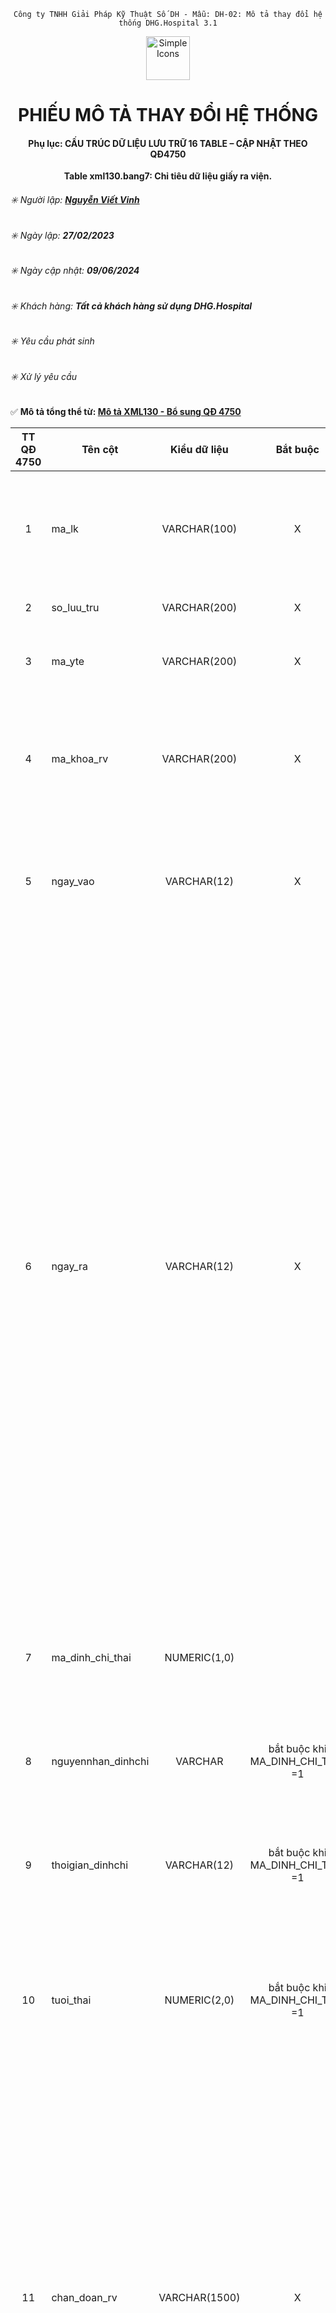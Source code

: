 <div align="center">

`Công ty TNHH Giải Pháp Kỹ Thuật Số DH - Mẫu: DH-02: Mô tả thay đổi hệ thống DHG.Hospital 3.1`

</div>

<div align="center">
  <img src="https://raw.githubusercontent.com/dh-hos/dhg.hospitalprinter/main/Deploy_Tools/Logo.ico" alt="Simple Icons" width=70>
  <h1>PHIẾU MÔ TẢ THAY ĐỔI HỆ THỐNG</h1>  
</div>
<div align="center">

#### Phụ lục: CẤU TRÚC DỮ LIỆU LƯU TRỮ 16 TABLE – CẬP NHẬT THEO QĐ4750
**Table xml130.bang7: Chỉ tiêu dữ liệu giấy ra viện.**

</div>

###### :eight_spoked_asterisk: Người lập: [**Nguyễn Viết Vinh**](https://github.com/vinh-dh)
###### :eight_spoked_asterisk: Ngày lập: **27/02/2023**
###### :eight_spoked_asterisk: Ngày cập nhật: **09/06/2024**
###### :eight_spoked_asterisk: Khách hàng: **Tất cả khách hàng sử dụng DHG.Hospital**
###### :eight_spoked_asterisk: Yêu cầu phát sinh
###### :eight_spoked_asterisk: Xử lý yêu cầu

:white_check_mark: **Mô tả tổng thể từ: [Mô tả XML130 - Bổ sung QĐ 4750](https://github.com/dh-hos/Mo-ta-he-thong/blob/main/XML130/QD4570/M%C3%B4%20t%E1%BA%A3%20XML130%20-%20B%E1%BB%95%20sung%20Q%C4%90%204750.md)**

|TT QĐ 4750|Tên cột|Kiểu dữ liệu|Bắt buộc|Diễn giải|Index|Ghi chú|
|:-------:|-------|:-------:|:-------:|-------|:-------:|-------|
|1|ma_lk|VARCHAR(100)|X|Là mã đợt điều trị duy nhất (dùng để liên kết giữa Bảng chỉ tiêu tổng hợp khám bệnh, chữa bệnh (bảng XML 1) và các bảng còn lại ban hành kèm theo Quyết định này trong một lần khám bệnh, chữa bệnh (PRIMARY KEY)).|X||
|2|so_luu_tru|VARCHAR(200)| X|Ghi số lưu trữ, là số hồ sơ bệnh án của người bệnh trong đợt điều trị||so_luu_tru = psdangky.makb|
|3|ma_yte|VARCHAR(200)|X|Ghi mã y tế, lấy theo mã số người bệnh quy định tại trường MA_BN tại Bảng XML 1 ban hành kèm theo quyết định này.||ma_yte = psdangky.mabn|
|4|ma_khoa_rv|VARCHAR(200)|X|Ghi mã khoa nơi tổng kết hồ sơ bệnh án của người bệnh.||ma_khoa_rv = dmdonvi.ma_khoa_cv2348 Trong đó tham chiếu:<br/>- Khám ngoại trú: psdangky.madv_inphieu = dmdonvi.madv<br/>- Nội trú/BA ngoại trú thanh toán cuối đợt: bnnoitru.madv = dmdonvi.madv)|
|5|ngay_vao|VARCHAR(12)|X|Ghi thời điểm người bệnh đến KBCB, gồm 12 ký tự, theo định dạng yyyymmddHHMM.<br/>Ví dụ: người bệnh đến KBCB lúc 15 giờ 20 phút ngày 31/03/2017 được hiển thị là: 201703311520.||ngay_vao = psdangky.ngaydk|
|6|ngay_ra|VARCHAR(12)|X|Ghi thời điểm người bệnh kết thúc điều trị nội trú, kết thúc điều trị nội trú ban ngày, kết thúc điều trị ngoại trú hoặc kết thúc khám bệnh, gồm 12 ký tự theo định dạng yyyymmddHHMM.<br/>Ví dụ: Thời điểm người bệnh kết thúc điều trị lúc 09 giờ 20 phút ngày 05/04/2022, khi đó được hiển thị là: 202204050920. <br/>**Lưu ý**:<br/>- Trường hợp khám bệnh (MA_LOAI_KCB = 01) thì ghi thời điểm kết thúc lần khám bệnh;<br/>- Trường hợp điều trị ngoại trú (MA_LOAI_KCB = 02), điều trị ngoại trú các bệnh mạn tính dài ngày liên tục trong năm (MA_LOAI_KCB = 05), nhận thuốc theo hẹn (không khám bệnh) (MA_LOAI_KCB = 07): Ghi ngày kết thúc của đợt KBCB (là ngày cuối cùng sử dụng thuốc hoặc dịch vụ theo chỉ định của bác sỹ), gồm 02 ký tự giờ + 02 ký tự phút và mặc định là 2359 (Thời điểm cuối cùng của ngày kết thúc đợt KBCB); <br/>- Trường hợp điều trị ngoại trú các bệnh mạn tính dài ngày liên tục trong năm (MA_LOAI_KCB = 08): Ghi thời điểm kết thúc của đợt KBCB (Ví dụ: Trường hợp chạy thận nhân tạo thì ghi ngày cuối cùng của đợt chạy thận nhân tạo);<br/>- Trường hợp người bệnh được chuyển tuyến đến cơ sở KBCB khác thì thời điểm người bệnh ra viện bằng thời điểm người bệnh được chuyển tuyến.|||
|7|ma_dinh_chi_thai|NUMERIC(1,0)||Ghi mã "1" là đình chỉ thai nghén, mã "0" là không đình chỉ thai nghén.<br/>Trường hợp đình chỉ thai nghén bắt buộc nhập thông tin vào trường thông tin tuổi thai (TUOI_THAI) và trường thông tin nguyên nhân đình chỉ thai nghén (NGUYENNHAN_DINHCHI)|||
|8|nguyennhan_dinhchi|VARCHAR|bắt buộc khi MA_DINH_CHI_THAI =1 |Ghi nguyên nhân đình chỉ thai nghén.<br/>**Lưu ý**: Bắt buộc ghi trường thông tin này khi MA_DINH_CHI_THAI là mã "1".|||
|9|thoigian_dinhchi|VARCHAR(12)|bắt buộc khi MA_DINH_CHI_THAI =1 |Ghi thời điểm đình chỉ thai nghén, gồm 12 ký tự, theo định dạng yyyymmddHHMM<br/>Ví dụ: ngày 31/10/2022 15:20 được hiển thị là: 202210311520<br/>**Lưu ý**: Bắt buộc ghi trường thông tin này khi MA_DINH_CHI_THAI = 1|||
|10|tuoi_thai|NUMERIC(2,0)|bắt buộc khi MA_DINH_CHI_THAI =1  |Ghi rõ tuần tuổi thai thực tế (kể cả trường hợp đình chỉ thai ngoài tử cung, thai trứng cần xác định rõ tuần tuổi thai), trong đó tuổi thai luôn luôn lớn hơn hoặc bằng 1 và nhỏ hơn hoặc bằng tuổi 42 tuần tuổi.<br/>**Lưu ý**: Bắt buộc ghi trường thông tin này khi MA_DINH_CHI_THAI = 1.|||
|11|chan_doan_rv|VARCHAR(1500)| X|Ghi đầy đủ chẩn đoán xác định bệnh chính, bệnh kèm theo và/hoặc các triệu chứng hoặc hội chứng, được bác sỹ ghi trong hồ sơ KBCB tại thời điểm kết thúc KBCB đối với người bệnh.<br/>Lưu ý: Đối với việc ghi chẩn đoán ra viện để phục vụ việc tạo lập giấy chứng nhận nghỉ việc hưởng bảo hiểm xã hội thì thực hiện theo hướng dẫn tại [Thông tư số 18/2022/TT-BYT](https://vanban.chinhphu.vn/?pageid=27160&docid=207234) của Bộ trưởng Bộ Y tế, trong đó:<br/>- Nội dung chẩn đoán phải mô tả cụ thể về tình trạng sức khỏe hoặc ghi tên bệnh hoặc mã bệnh.<br/>- Trường hợp mắc bệnh cần chữa trị dài ngày thì ghi mã bệnh; trường hợp chưa có mã bệnh thì ghi đầy đủ tên bệnh. Việc ghi mã bệnh và tên bệnh thực hiện theo quy định tại [Thông tư số 46/2016/TT-BYT](https://chinhphu.vn/default.aspx?pageid=27160&docid=189279) ngày 30 tháng 12 năm 2016 của Bộ trưởng Bộ Y tế ban hành danh mục bệnh dài ngày;<br/>- Trường hợp điều trị dưỡng thai: Ghi rõ cụm từ “dưỡng thai”.||- Khám ngoại trú: chan_doan_rv = psdangky.kqcdoan<br/>- Nội trú/BA ngoại trú thanh toán cuối đợt: chan_doan_rv = bnnoitru.kqcdoan + ‘;’ + bnnoitru.kqcdoanp|
|12|pp_dieutri|VARCHAR(1500)| X|Ghi phương pháp điều trị theo đúng hướng dẫn tại [Thông tư số 18/2022/TT-BYT](https://vanban.chinhphu.vn/?pageid=27160&docid=207234) của Bộ trưởng Bộ Y tế.||Đối với người bệnh nội trú: pp_dieu_tri = dmppdt.diengiai (tham chiếu thông qua bnnoitru.mappdt)|
|13|ghi_chu|VARCHAR(1500)||Trường thông tin này áp dụng đối với trường hợp cấp giấy ra viện để giải quyết chế độ BHXH.<br/>Ghi theo hướng dẫn tại mẫu Phụ lục 3 ban hành kèm theo [Thông tư số 18/2022/TT-BYT](https://vanban.chinhphu.vn/?pageid=27160&docid=207234) của Bộ trưởng Bộ Y tế.||Đối với người bệnh nội trú: ghi_chu = bnnoitru.loidan|
|14|ma_ttdv|VARCHAR(10)| X|Ghi mã số định danh y tế (mã số BHXH) của người đứng đầu cơ sở KBCB hoặc người được người đứng đầu cơ sở KBCB ủy quyền được ký và đóng dấu của cơ sở KBCB đó.||Được lấy từ tham số ma_ttdv|
|15|ma_bs|VARCHAR(200)|  X|Ghi mã số định danh y tế (mã số BHXH) của Trưởng khoa hoặc Phó trưởng khoa được uỷ quyền ký tên theo quy định của Thủ trưởng cơ sở KBCB.||ma_bs = dmnhanvien. macc_hanhnghe_cv2348 <br/>Trong đó tham chiếu:<br/>- Khám ngoại trú: psdangky.madv_inphieu = dmdonvi.madv AND dmdonvi.manv_truongkhoa = dmnhanvien.manv<br/>- Nội trú/BA ngoại trú thanh toán cuối đợt: bnnoitru.madv = dmdonvi.madv AND dmdonvi.manv_truongkhoa = dmnhanvien.manv|
|16|ten_bs|VARCHAR(255)|  X|Ghi họ và tên của Trưởng khoa hoặc Phó trưởng khoa được uỷ quyền ký tên theo quy định của Thủ trưởng cơ sở KBCB.||ten_bs = dmnhanvien.holot + “ ” + dmnhanvien.ten <br/>Trong đó tham chiếu:<br/>- Khám ngoại trú: psdangky.madv_inphieu = dmdonvi.madv AND dmdonvi.manv_truongkhoa = dmnhanvien.manv<br/>- Nội trú/BA ngoại trú thanh toán cuối đợt: bnnoitru.madv = dmdonvi.madv AND dmdonvi.manv_truongkhoa = dmnhanvien.manv|
|17|ngay_ct|VARCHAR(8)|X |Ghi ngày chứng từ (Giấy ra viện), theo định dạng yyyymmdd, là ngày Trưởng khoa hoặc Trưởng phòng hoặc Phó trưởng khoa hoặc Phó trưởng phòng cấp giấy ra viện. <br/>**Lưu ý**: Việc ghi ngày, tháng, năm tại phần chữ ký của Trưởng khoa hoặc Trưởng phòng hoặc Phó trưởng khoa hoặc Phó trưởng phòng điều trị phải trùng với ngày ra viện.||ngay_ct = ngay_ra|
|18|ma_cha|VARCHAR(10)||Ghi mã số định danh y tế (mã số BHXH) của người cha đối với trường hợp người bệnh là trẻ em dưới 16 tuổi (Nếu có cha (bố)).<br/>Trường hợp không có cha hoặc người cha không có mã số BHXH thì để trống trường thông tin này.|||
|19|ma_me|VARCHAR(10)||Ghi mã số định danh y tế (mã số BHXH) của người mẹ đối với trường hợp người bệnh là trẻ em dưới 16 tuổi (Nếu có mẹ).<br/>Trường hợp không có mẹ hoặc người cha không có mã số BHXH thì để trống trường thông tin này.|||
|20|ma_the_tam|VARCHAR(15)||Ghi mã thẻ BHYT tạm thời của trẻ em sinh ra hoặc của người hiến tạng nhưng chưa được cơ quan BHXH cấp thẻ BHYT. Cơ sở KBCB sử dụng chức năng “Thông tuyến khám chữa bệnh\Tra cứu thẻ tạm của trẻ em hoặc của người hiến tạng” trên Cổng tiếp nhận dữ liệu Hệ thống thông tin giám định BHYT của BHXH Việt Nam để tra cứu mã thẻ BHYT tạm thời.||- Khám ngoại trú xét, nếu psdangky.thetam = 1 thì: ma_the_tam =  psdangky.mathe<br/>- Nội trú/BA ngoại trú thanh toán cuối đợt: bnnoitru.thetam = 1 thì: ma_the_tam = bnnoitru.mathe (đối với thẻ 1) hoặc ttcon.thetam = 1 thì: ma_the_tam = ttcon.mathe (đối với thẻ 2)|
|21|ho_ten_cha|VARCHAR(255)||Ghi họ và tên cha đối với trường hợp người bệnh là trẻ em dưới 16 tuổi (Nếu có cha (bố)) theo quy định tại Phụ lục 3 [Thông tư số 56/2017/TT-BYT](https://vbpl.vn/boyte/Pages/vbpq-toanvan.aspx?ItemID=129005) của Bộ Y tế.<br/>Trường hợp không có cha (bố) thì để trống trường thông tin này.||Xét psdangky.loaiqh có chứa các từ “cha”, “ba” thì ho_ten_cha = psdangky.hotenqh|
|22|ho_ten_me|VARCHAR(255)||Ghi họ và tên mẹ đối với trường hợp người bệnh là trẻ em dưới 16 tuổi (Nếu có mẹ) theo quy định tại Phụ lục 3 [Thông tư số 56/2017/TT-BYT](https://vbpl.vn/boyte/Pages/vbpq-toanvan.aspx?ItemID=129005) của Bộ Y tế.||Xét psdangky.loaiqh có chứa các từ “mẹ”, “má” thì ho_ten_me = psdangky.hotenqh|
|23|so_ngay_nghi|NUMERIC(2,0)|Nếu 1 trường có dữ liệu thì bắt buộc nhập cả 3 trường (so_ngay_nghi, ngoaitru_tungay, ngoaitru_denngay) |Ghi họ và tên mẹ đối với trường hợp người bệnh là trẻ em dưới 16 tuổi (Nếu có mẹ) theo quy định tại Phụ lục 3 Thông tư số 56/2017/TT-BYT của Bộ Y tế.<br/>Trường hợp không có mẹ thì để trống trường thông tin này.|||
|24|ngoaitru_tungay|VARCHAR(8)|Nếu 1 trường có dữ liệu thì bắt buộc nhập cả 3 trường (so_ngay_nghi, ngoaitru_tungay, ngoaitru_denngay)|Ghi ngày bắt đầu nghỉ ngoại trú sau khi điều trị của người được cấp giấy ra viện theo định dạng yyyymmdd.|||
|25|ngoaitru_denngay|VARCHAR(8)|Nếu 1 trường có dữ liệu thì bắt buộc nhập cả 3 trường (so_ngay_nghi, ngoaitru_tungay, ngoaitru_denngay)|Ghi ngày kết thúc nghỉ ngoại trú sau khi điều trị của người được cấp giấy ra viện theo định dạng yyyymmdd.|||
||mabn|VARCHAR(20)|X|psdangky.mabn|X||
||makb|VARCHAR(20)|X|psdangky.makb|X||
